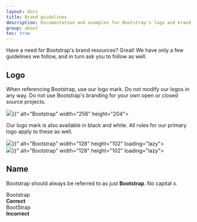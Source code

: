 ```yaml
---
layout: docs
title: Brand guidelines
description: Documentation and examples for Bootstrap's logo and brand usage guidelines.
group: about
toc: true
---
```


Have a need for Bootstrap's brand resources? Great! We have only a few guidelines we follow, and in turn ask you to follow as well.

## Logo

When referencing Bootstrap, use our logo mark. Do not modify our logos in any way. Do not use Bootstrap's branding for your own open or closed source projects.

<div class="bd-brand-item px-2 py-5 mb-3 border rounded-3">
  <img class="d-block img-fluid mx-auto" src="{{<docsextraref "/assets/brand/bootstrap-logo.svg" >}}" alt="Bootstrap" width="256" height="204">
</div>

Our logo mark is also available in black and white. All rules for our primary logo apply to these as well.

<div class="bd-brand-logos d-sm-flex text-center bg-light rounded-3 overflow-hidden w-100 mb-3">
  <div class="bd-brand-item w-100 px-2 py-5">
    <img src="{{<docsextraref "/assets/brand/bootstrap-logo-black.svg" >}}" alt="Bootstrap" width="128" height="102" loading="lazy">
  </div>
  <div class="bd-brand-item w-100 px-2 py-5 inverse">
    <img src="{{<docsextraref "/assets/brand/bootstrap-logo-white.svg" >}}" alt="Bootstrap" width="128" height="102" loading="lazy">
  </div>
</div>

## Name

Bootstrap should always be referred to as just **Bootstrap**. No capital _s_.

<div class="bd-brand-logos d-sm-flex text-center border rounded-3 overflow-hidden w-100 mb-3">
  <div class="bd-brand-item w-100 px-2 py-5">
    <div class="h3">Bootstrap</div>
    <strong class="text-success">Correct</strong>
  </div>
  <div class="bd-brand-item w-100 px-2 py-5">
    <div class="h3 text-body-blue">BootStrap</div>
    <strong class="text-danger">Incorrect</strong>
  </div>
</div>
